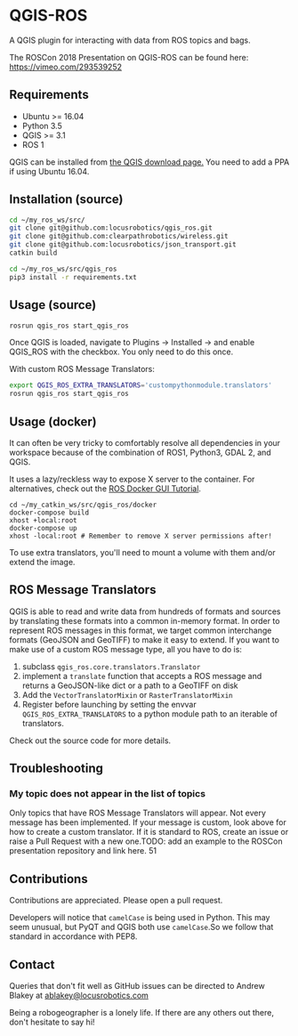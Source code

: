 # QGIS-ROS
A QGIS plugin for interacting with data from ROS topics and bags.

The ROSCon 2018 Presentation on QGIS-ROS can be found here: https://vimeo.com/293539252

## Requirements
- Ubuntu >= 16.04
- Python 3.5
- QGIS >= 3.1
- ROS 1

QGIS can be installed from [the QGIS download page.][1] You need to add a PPA if using Ubuntu 16.04.

## Installation (source)
```bash
cd ~/my_ros_ws/src/
git clone git@github.com:locusrobotics/qgis_ros.git
git clone git@github.com:clearpathrobotics/wireless.git
git clone git@github.com:locusrobotics/json_transport.git
catkin build

cd ~/my_ros_ws/src/qgis_ros
pip3 install -r requirements.txt
```

## Usage (source)
```bash
rosrun qgis_ros start_qgis_ros
```

Once QGIS is loaded, navigate to Plugins -> Installed -> and enable QGIS_ROS with the checkbox. You only need to do this once.

With custom ROS Message Translators:
```bash
export QGIS_ROS_EXTRA_TRANSLATORS='custompythonmodule.translators'
rosrun qgis_ros start_qgis_ros
```

## Usage (docker)
It can often be very tricky to comfortably resolve all dependencies in your workspace because of the combination of ROS1, Python3, GDAL 2, and QGIS.

It uses a lazy/reckless way to expose X server to the container. For alternatives, check out the [ROS Docker GUI Tutorial][2].

```
cd ~/my_catkin_ws/src/qgis_ros/docker
docker-compose build
xhost +local:root
docker-compose up
xhost -local:root # Remember to remove X server permissions after!
```

To use extra translators, you'll need to mount a volume with them and/or extend the image.

## ROS Message Translators
QGIS is able to read and write data from hundreds of formats and sources by translating these formats into a common in-memory format. In order to represent ROS messages in this format, we target common interchange formats (GeoJSON and GeoTIFF) to make it easy to extend. If you want to make use of a custom ROS message type, all you have to do is:

1. subclass `qgis_ros.core.translators.Translator`
2. implement a `translate` function that accepts a ROS message and returns a GeoJSON-like dict or a path to a GeoTIFF on disk
3. Add the `VectorTranslatorMixin` or `RasterTranslatorMixin`
4. Register before launching by setting the envvar `QGIS_ROS_EXTRA_TRANSLATORS` to a python module path to an iterable of translators.

Check out the source code for more details.

## Troubleshooting

### My topic does not appear in the list of topics
Only topics that have ROS Message Translators will appear. Not every message has been implemented. If your message is custom, look above for how to create a custom translator. If it is standard to ROS, create an issue or raise a Pull Request with a new one.TODO: add an example to the ROSCon presentation repository and link here.
51


## Contributions
Contributions are appreciated. Please open a pull request.

Developers will notice that `camelCase` is being used in Python. This may seem unusual, but PyQT and QGIS both use `camelCase`.So we follow that standard in accordance with PEP8.

## Contact
Queries that don't fit well as GitHub issues can be directed to Andrew Blakey at ablakey@locusrobotics.com

Being a robogeographer is a lonely life. If there are any others out there, don't hesitate to say hi!


[1]: https://qgis.org/en/site/forusers/download.html
[2]: http://wiki.ros.org/docker/Tutorials/GUI
